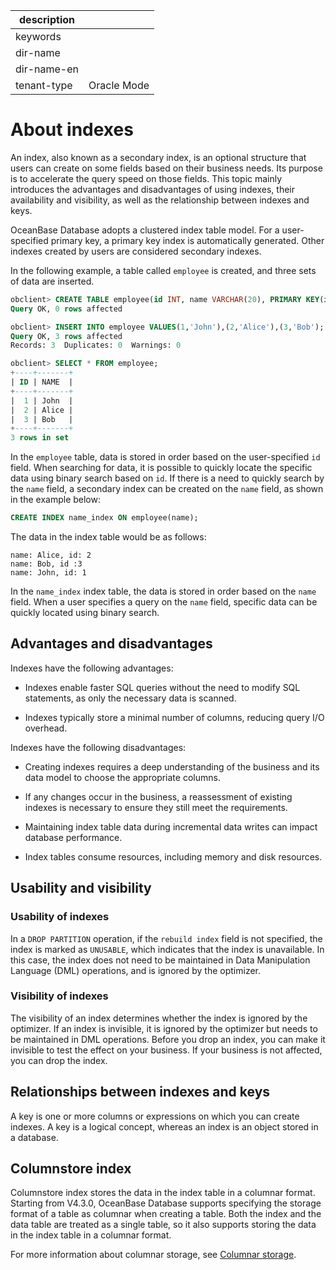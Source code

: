 |description||
|---|---|
|keywords||
|dir-name||
|dir-name-en||
|tenant-type|Oracle Mode|

# About indexes

An index, also known as a secondary index, is an optional structure that users can create on some fields based on their business needs. Its purpose is to accelerate the query speed on those fields. This topic mainly introduces the advantages and disadvantages of using indexes, their availability and visibility, as well as the relationship between indexes and keys.

OceanBase Database adopts a clustered index table model. For a user-specified primary key, a primary key index is automatically generated. Other indexes created by users are considered secondary indexes.

In the following example, a table called `employee` is created, and three sets of data are inserted.

```sql
obclient> CREATE TABLE employee(id INT, name VARCHAR(20), PRIMARY KEY(id));
Query OK, 0 rows affected

obclient> INSERT INTO employee VALUES(1,'John'),(2,'Alice'),(3,'Bob');
Query OK, 3 rows affected
Records: 3  Duplicates: 0  Warnings: 0

obclient> SELECT * FROM employee;
+----+-------+
| ID | NAME  |
+----+-------+
|  1 | John  |
|  2 | Alice |
|  3 | Bob   |
+----+-------+
3 rows in set
```

In the `employee` table, data is stored in order based on the user-specified `id` field. When searching for data, it is possible to quickly locate the specific data using binary search based on `id`. If there is a need to quickly search by the `name` field, a secondary index can be created on the `name` field, as shown in the example below:

```sql
CREATE INDEX name_index ON employee(name);
```

The data in the index table would be as follows:

```plain
name: Alice, id: 2
name: Bob, id :3
name: John, id: 1
```

In the `name_index` index table, the data is stored in order based on the `name` field. When a user specifies a query on the `name` field, specific data can be quickly located using binary search.

## Advantages and disadvantages

Indexes have the following advantages:

* Indexes enable faster SQL queries without the need to modify SQL statements, as only the necessary data is scanned.

* Indexes typically store a minimal number of columns, reducing query I/O overhead.

Indexes have the following disadvantages:

* Creating indexes requires a deep understanding of the business and its data model to choose the appropriate columns.

* If any changes occur in the business, a reassessment of existing indexes is necessary to ensure they still meet the requirements.

* Maintaining index table data during incremental data writes can impact database performance.

* Index tables consume resources, including memory and disk resources.

## Usability and visibility

### Usability of indexes

In a `DROP PARTITION` operation, if the `rebuild index` field is not specified, the index is marked as `UNUSABLE`, which indicates that the index is unavailable. In this case, the index does not need to be maintained in Data Manipulation Language (DML) operations, and is ignored by the optimizer.

### Visibility of indexes

The visibility of an index determines whether the index is ignored by the optimizer. If an index is invisible, it is ignored by the optimizer but needs to be maintained in DML operations. Before you drop an index, you can make it invisible to test the effect on your business. If your business is not affected, you can drop the index.

## Relationships between indexes and keys

A key is one or more columns or expressions on which you can create indexes. A key is a logical concept, whereas an index is an object stored in a database.

## Columnstore index

Columnstore index stores the data in the index table in a columnar format. Starting from V4.3.0, OceanBase Database supports specifying the storage format of a table as columnar when creating a table. Both the index and the data table are treated as a single table, so it also supports storing the data in the index table in a columnar format.

For more information about columnar storage, see [Columnar storage](../../../900.storage-architecture/200.data-storage/320.columnstore-engine.md).
